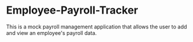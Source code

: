 # Employee-Payroll-Tracker
This is a mock payroll management application that allows the user to add and view an employee's payroll data.
